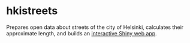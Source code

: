 # hkistreets

Prepares open data about streets of the city of Helsinki, calculates their approximate length, and builds an [interactive Shiny web app](https://ttso.shinyapps.io/hkistreets).
